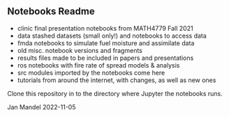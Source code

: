 ## Notebooks Readme

* clinic    final presentation notebooks from MATH4779 Fall 2021
* data      stashed datasets (small only!) and notebooks to access data
* fmda      notebooks to simulate fuel moisture and assimilate data
* old       misc. notebook versions and fragments
* results   files made to be included in papers and presentations
* ros       notebooks with fire rate of spread models & analysis
* src       modules imported by the notebooks come here       
* tutorials from around the internet, with changes, as well as new ones

Clone this repository in to the directory where Jupyter the notebooks runs. 

Jan Mandel
2022-11-05

